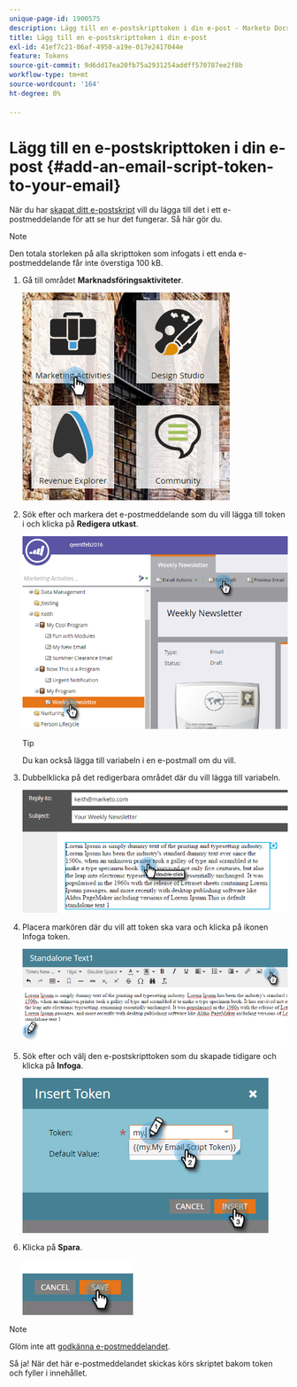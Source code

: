 ```yaml
---
unique-page-id: 1900575
description: Lägg till en e-postskripttoken i din e-post - Marketo Docs - produktdokumentation
title: Lägg till en e-postskripttoken i din e-post
exl-id: 41ef7c21-06af-4950-a19e-017e2417044e
feature: Tokens
source-git-commit: 9d6dd17ea20fb75a2931254addff570787ee2f8b
workflow-type: tm+mt
source-wordcount: '164'
ht-degree: 0%

---
```


# Lägg till en e-postskripttoken i din e-post {#add-an-email-script-token-to-your-email}

När du har [skapat ditt e-postskript](/help/marketo/product-docs/email-marketing/general/using-tokens/create-an-email-script-token.md) vill du lägga till det i ett e-postmeddelande för att se hur det fungerar. Så här gör du.

>[!NOTE]
>
>Den totala storleken på alla skripttoken som infogats i ett enda e-postmeddelande får inte överstiga 100 kB.

1. Gå till området **Marknadsföringsaktiviteter**.

   ![](assets/one-2.png)

1. Sök efter och markera det e-postmeddelande som du vill lägga till token i och klicka på **Redigera utkast**.

   ![](assets/two-2.png)

   >[!TIP]
   >
   >Du kan också lägga till variabeln i en e-postmall om du vill.

1. Dubbelklicka på det redigerbara området där du vill lägga till variabeln.

   ![](assets/three-2.png)

1. Placera markören där du vill att token ska vara och klicka på ikonen Infoga token.

   ![](assets/four-2.png)

1. Sök efter och välj den e-postskripttoken som du skapade tidigare och klicka på **Infoga**.

   ![](assets/five-1.png)

1. Klicka på **Spara**.

   ![](assets/six.png)

>[!NOTE]
>
>Glöm inte att [godkänna e-postmeddelandet](/help/marketo/product-docs/email-marketing/general/creating-an-email/approve-an-email.md).

Så ja! När det här e-postmeddelandet skickas körs skriptet bakom token och fyller i innehållet.
